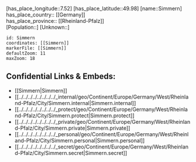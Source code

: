 ﻿---
location: [49.98,7.52] 
mapzoom: [7,12] 
mapmarker: city 
type: City
tags:
- geo/City


SpocWebEntityId: 34276
isDeleted: false
confidential: public

---
[has_place_longitude::7.52] 
[has_place_latitude::49.98] 
[name::Simmern] 
has_place_country:: [[Germany]]  
has_place_province:: [[Rheinland-Pfalz]]  
[Population::] 
[Unknown::] 


```leaflet
id: Simmern
coordinates: [[Simmern]] 
markerFile: [[Simmern]] 
defaultZoom: 11 
maxZoom: 18
```


## Confidential Links & Embeds: 
- [[Simmern|Simmern]]  
- [[../../../../../../../../_internal/geo/Continent/Europe/Germany/West/Rheinland-Pfalz/City/Simmern.internal|Simmern.internal]] 
- [[../../../../../../../../_protect/geo/Continent/Europe/Germany/West/Rheinland-Pfalz/City/Simmern.protect|Simmern.protect]] 
- [[../../../../../../../../_private/geo/Continent/Europe/Germany/West/Rheinland-Pfalz/City/Simmern.private|Simmern.private]] 
- [[../../../../../../../../_personal/geo/Continent/Europe/Germany/West/Rheinland-Pfalz/City/Simmern.personal|Simmern.personal]] 
- [[../../../../../../../../_secret/geo/Continent/Europe/Germany/West/Rheinland-Pfalz/City/Simmern.secret|Simmern.secret]] 
